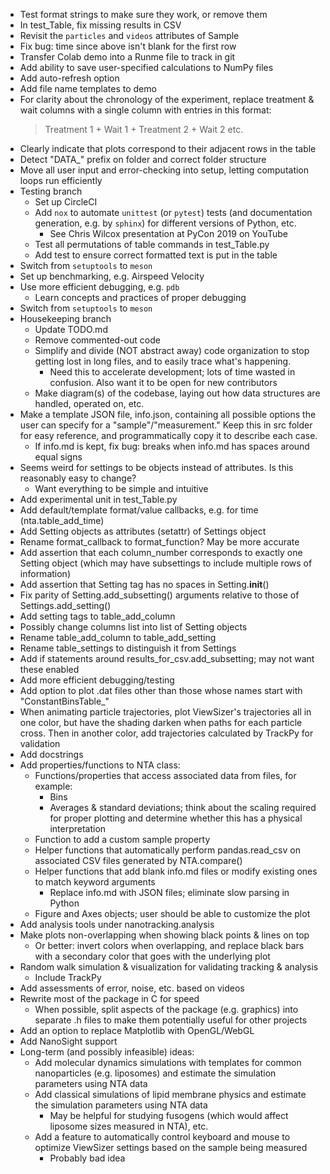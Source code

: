 - Test format strings to make sure they work, or remove them
- In test_Table, fix missing results in CSV
- Revisit the `particles` and `videos` attributes of Sample
- Fix bug: time since above isn't blank for the first row
- Transfer Colab demo into a Runme file to track in git
- Add ability to save user-specified calculations to NumPy files
- Add auto-refresh option
- Add file name templates to demo
- For clarity about the chronology of the experiment, replace treatment & wait columns with a single column with entries in this format:
  > Treatment 1 +
  > Wait 1 +
  > Treatment 2 +
  > Wait 2
  > etc.
- Clearly indicate that plots correspond to their adjacent rows in the table
- Detect "DATA_" prefix on folder and correct folder structure
- Move all user input and error-checking into setup, letting computation loops run efficiently
- Testing branch
  - Set up CircleCI
  - Add `nox` to automate `unittest` (or `pytest`) tests (and documentation generation, e.g. by `sphinx`) for different versions of Python, etc.
    - See Chris Wilcox presentation at PyCon 2019 on YouTube
  - Test all permutations of table commands in test_Table.py
  - Add test to ensure correct formatted text is put in the table
- Switch from `setuptools` to `meson`
- Set up benchmarking, e.g. Airspeed Velocity
- Use more efficient debugging, e.g. `pdb`
  - Learn concepts and practices of proper debugging
- Switch from `setuptools` to `meson`
- Housekeeping branch
  - Update TODO.md
  - Remove commented-out code
  - Simplify and divide (NOT abstract away) code organization to stop getting lost in long files, and to easily trace what's happening.
    - Need this to accelerate development; lots of time wasted in confusion. Also want it to be open for new contributors
  - Make diagram(s) of the codebase, laying out how data structures are handled, operated on, etc.
- Make a template JSON file, info.json, containing all possible options the user can specify for a "sample"/"measurement." Keep this in src folder for easy reference, and programmatically copy it to describe each case.
  - If info.md is kept, fix bug: breaks when info.md has spaces around equal signs
- Seems weird for settings to be objects instead of attributes. Is this reasonably easy to change?
  - Want everything to be simple and intuitive
- Add experimental unit in test_Table.py
- Add default/template format/value callbacks, e.g. for time (nta.table_add_time)
- Add Setting objects as attributes (setattr) of Settings object
- Rename format_callback to format_function? May be more accurate
- Add assertion that each column_number corresponds to exactly one Setting object (which may have subsettings to include multiple rows of information)
- Add assertion that Setting tag has no spaces in Setting.__init__()
- Fix parity of Setting.add_subsetting() arguments relative to those of Settings.add_setting()
- Add setting tags to table_add_column
- Possibly change columns list into list of Setting objects
- Rename table_add_column to table_add_setting
- Rename table_settings to distinguish it from Settings
- Add if statements around results_for_csv.add_subsetting; may not want these enabled
- Add more efficient debugging/testing
- Add option to plot .dat files other than those whose names start with "ConstantBinsTable_"
- When animating particle trajectories, plot ViewSizer's trajectories all in one color, but have the shading darken when paths for each particle cross. Then in another color, add trajectories calculated by TrackPy for validation
- Add docstrings
- Add properties/functions to NTA class:
  - Functions/properties that access associated data from files, for example:
    - Bins
    - Averages & standard deviations; think about the scaling required for proper plotting and determine whether this has a physical interpretation
  - Function to add a custom sample property
  - Helper functions that automatically perform pandas.read_csv on associated CSV files generated by NTA.compare()
  - Helper functions that add blank info.md files or modify existing ones to match keyword arguments
    - Replace info.md with JSON files; eliminate slow parsing in Python
  - Figure and Axes objects; user should be able to customize the plot
- Add analysis tools under nanotracking.analysis
- Make plots non-overlapping when showing black points & lines on top
  - Or better: invert colors when overlapping, and replace black bars with a secondary color that goes with the underlying plot
- Random walk simulation & visualization for validating tracking & analysis
  - Include TrackPy
- Add assessments of error, noise, etc. based on videos
- Rewrite most of the package in C for speed
  - When possible, split aspects of the package (e.g. graphics) into separate .h files to make them potentially useful for other projects
- Add an option to replace Matplotlib with OpenGL/WebGL
- Add NanoSight support
- Long-term (and possibly infeasible) ideas:
  - Add molecular dynamics simulations with templates for common nanoparticles (e.g. liposomes) and estimate the simulation parameters using NTA data
  - Add classical simulations of lipid membrane physics and estimate the simulation parameters using NTA data
    - May be helpful for studying fusogens (which would affect liposome sizes measured in NTA), etc.
  - Add a feature to automatically control keyboard and mouse to optimize ViewSizer settings based on the sample being measured
    - Probably bad idea